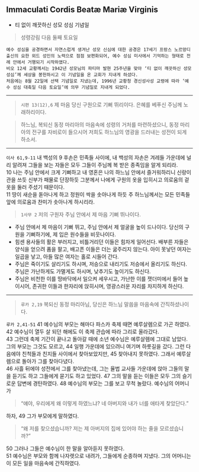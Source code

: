 ## Immaculati Cordis Beatæ Mariæ Virginis
- 티 없이 깨끗하신 성모 성심 기념일

> 성령강림 다음 둘째 토요일  

```
예수 성심을 공경하면서 자연스럽게 생겨난 성모 신심에 대한 공경은 17세기 프랑스 노르망디 출신의 요한 외드 성인의 노력으로 점점 보편화되어, 예수 성심 미사에서 기억하는 형태로 전례 안에서 거행되기 시작하였다.  
비오 12세 교황께서는 1942년 성모님의 파티마 발현 25주년을 맞아 ‘티 없이 깨끗하신 성모 성심’께 세상을 봉헌하시고 이 기념일을 온 교회가 지내게 하셨다.  
처음에는 8월 22일에 선택 기념일로 지냈는데, 1996년 교황청 경신성사성 교령에 따라 ‘예수 성심 대축일 다음 토요일’에 의무 기념일로 지내게 되었다.
```

----

> `시편 13(12),6` 제 마음 당신 구원으로 기뻐 뛰리이다. 은혜를 베푸신 주님께 노래하리이다.

> 하느님, 복되신 동정 마리아의 마음속에 성령의 거처를 마련하셨으니, 동정 마리아의 전구를 자비로이 들으시어 저희도 하느님의 영광을 드러내는 성전이 되게 하소서.

----

`이사 61,9-11` 내 백성의 9 후손은 민족들 사이에, 내 백성의 자손은 겨레들 가운데에 널리 알려져 그들을 보는 자들은 모두 그들이 주님께 복 받은 종족임을 알게 되리라.  
10 나는 주님 안에서 크게 기뻐하고 내 영혼은 나의 하느님 안에서 즐거워하리니 신랑이 관을 쓰듯 신부가 패물로 단장하듯 그분께서 나에게 구원의 옷을 입히시고 의로움의 겉옷을 둘러 주셨기 때문이다.  
11 땅이 새순을 돋아나게 하고 정원이 싹을 솟아나게 하듯 주 하느님께서는 모든 민족들 앞에 의로움과 찬미가 솟아나게 하시리라.  

> `1사무 2` 저의 구원자 주님 안에서 제 마음 기뻐 뛰나이다.
- 주님 안에서 제 마음이 기뻐 뛰고, 주님 안에서 제 얼굴을 높이 드나이다. 당신의 구원을 기뻐하기에, 제 입은 원수들을 비웃나이다.  
- 힘센 용사들의 활은 부러지고, 비틀거리던 이들은 힘차게 일어선다. 배부른 자들은 양식을 얻으려 품을 팔고, 배고픈 이들은 더는 굶주리지 않는다. 아이 못낳던 여자는 일곱을 낳고, 아들 많은 여자는 홀로 시들어 간다.  
- 주님은 죽이기도 살리기도 하시며, 저승으로 내리기도 저승에서 올리기도 하신다. 주님은 가난하게도 가멸게도 하시며, 낮추기도 높이기도 하신다.  
- 주님은 비천한 이를 땅바닥에서 일으켜 세우시고, 가난한 이를 잿더미에서 들어 높이시어, 존귀한 이들과 한자리에 앉히시며, 영광스러운 자리를 차지하게 하신다.  

----

> `루카 2,19` 복되신 동정 마리아님, 당신은 하느님 말씀을 마음속에 간직하셨나이다.

`루카 2,41-51` 41 예수님의 부모는 해마다 파스카 축제 때면 예루살렘으로 가곤 하였다. 42 예수님이 열두 살 되던 해에도 이 축제 관습에 따라 그리로 올라갔다.  
43 그런데 축제 기간이 끝나고 돌아갈 때에 소년 예수님은 예루살렘에 그대로 남았다. 그의 부모는 그것도 모르고, 44 일행 가운데에 있으려니 여기며 하룻길을 갔다. 그런 다음에야 친척들과 친지들 사이에서 찾아보았지만, 45 찾아내지 못하였다. 그래서 예루살렘으로 돌아가 그를 찾아다녔다.  
46 사흘 뒤에야 성전에서 그를 찾아냈는데, 그는 율법 교사들 가운데에 앉아 그들의 말을 듣기도 하고 그들에게 묻기도 하고 있었다. 47 그의 말을 듣는 이들은 모두 그의 슬기로운 답변에 경탄하였다. 48 예수님의 부모는 그를 보고 무척 놀랐다. 예수님의 어머니가  
> “얘야, 우리에게 왜 이렇게 하였느냐? 네 아버지와 내가 너를 애타게 찾았단다.”  

하자, 49 그가 부모에게 말하였다. 
> “왜 저를 찾으셨습니까? 저는 제 아버지의 집에 있어야 하는 줄을 모르셨습니까?”  

50 그러나 그들은 예수님이 한 말을 알아듣지 못하였다.  
51 예수님은 부모와 함께 나자렛으로 내려가, 그들에게 순종하며 지냈다. 그의 어머니는 이 모든 일을 마음속에 간직하였다.  